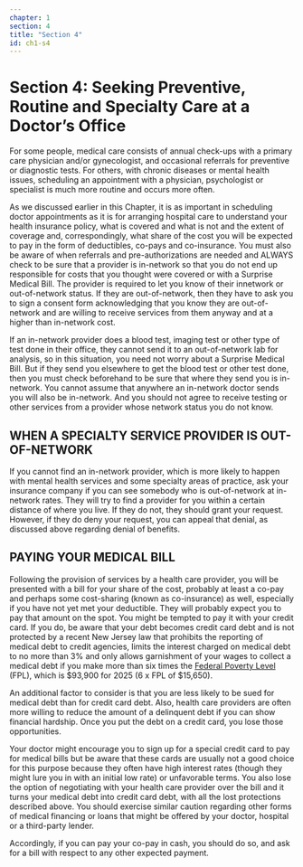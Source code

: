 ```yaml
---
chapter: 1
section: 4
title: "Section 4"
id: ch1-s4
---
```


# Section 4: Seeking Preventive, Routine and Specialty Care at a Doctor’s Office

For some people, medical care consists of annual check-ups with a primary care physician and/or gynecologist, and occasional referrals for preventive or diagnostic tests. For others, with chronic diseases or mental health issues, scheduling an appointment with a physician, psychologist or specialist is much more routine and occurs more often.

As we discussed earlier in this Chapter, it is as important in scheduling doctor appointments as it is for arranging hospital care to understand your health insurance policy, what is covered and what is not and the extent of coverage and, correspondingly, what share of the cost you will be expected to pay in the form of deductibles, co-pays and co-insurance. You must also be aware of when referrals and pre-authorizations are needed and ALWAYS check to be sure that a provider is in-network so that you do not end up responsible for costs that you thought were covered or with a Surprise Medical Bill. The provider is required to let you know of their innetwork or out-of-network status. If they are out-of-network, then they have to ask you to sign a consent form acknowledging that you know they are out-of-network and are willing to receive services from them anyway and at a higher than in-network cost.

If an in-network provider does a blood test, imaging test or other type of test done in their office, they cannot send it to an out-of-network lab for analysis, so in this situation, you need not worry about a Surprise Medical Bill. But if they send you elsewhere to get the blood test or other test done, then you must check beforehand to be sure that where they send you is in-network. You cannot assume that anywhere an in-network doctor sends you will also be in-network. And you should not agree to receive testing or other services from a provider whose network status you do not know.

## WHEN A SPECIALTY SERVICE PROVIDER IS OUT-OF-NETWORK

If you cannot find an in-network provider, which is more likely to happen with mental health services and some specialty areas of practice, ask your insurance company if you can see somebody who is out-of-network at in-network rates. They will try to find a provider for you within a certain distance of where you live. If they do not, they should grant your request. However, if they do deny your request, you can appeal that denial, as discussed above regarding denial of benefits.

## PAYING YOUR MEDICAL BILL

Following the provision of services by a health care provider, you will be presented with a bill for your share of the cost, probably at least a co-pay and perhaps some cost-sharing (known as co-insurance) as well, especially if you have not yet met your deductible. They will probably expect you to pay that amount on the spot. You might be tempted to pay it with your credit card. If you do, be aware that your debt becomes credit card debt and is not protected by a recent New Jersey law that prohibits the reporting of medical debt to credit agencies, limits the interest charged on medical debt to no more than 3% and only allows garnishment of your wages to collect a medical debt if you make more than six times the [Federal Poverty Level](https://aspe.hhs.gov/topics/poverty-economic-mobility/poverty-guidelines) (FPL), which is $93,900 for 2025 (6 x FPL of $15,650).

An additional factor to consider is that you are less likely to be sued for medical debt than for credit card debt. Also, health care providers are often more willing to reduce the amount of a delinquent debt if you can show financial hardship. Once you put the debt on a credit card, you lose those opportunities.

Your doctor might encourage you to sign up for a special credit card to pay for medical bills but be aware that these cards are usually not a good choice for this purpose because they often have high interest rates (though they might lure you in with an initial low rate) or unfavorable terms. You also lose the option of negotiating with your health care provider over the bill and it turns your medical debt into credit card debt, with all the lost protections described above. You should exercise similar caution regarding other forms of medical financing or loans that might be offered by your doctor, hospital or a third-party lender.

Accordingly, if you can pay your co-pay in cash, you should do so, and ask for a bill with respect to any other expected payment.

